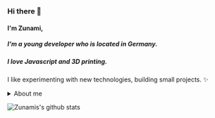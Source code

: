 ### Hi there 👋

#### I'm Zunami,
##### I'm a young developer who is located in Germany.
##### I love Javascript and 3D printing.


I like experimenting with new technologies, building small projects. ✨

<details>
<summary>About me</summary>
<br>
I'm 15(currently) years old

</details>

<!--
**zunamidev/zunamidev** is a ✨ _special_ ✨ repository because its `README.md` (this file) appears on your GitHub profile.

Here are some ideas to get you started:
- 🔭 I’m currently working on ...
- 🌱 I’m currently learning ...
- 👯 I’m looking to collaborate on ...
- 🤔 I’m looking for help with ...
- 💬 Ask me about ...
- 📫 How to reach me: ...
- 😄 Pronouns: ...
- ⚡ Fun fact: ...
-->


![Zunamis's github stats](https://github-readme-stats.vercel.app/api?username=zunamidev&show_icons=true&theme=radical)
